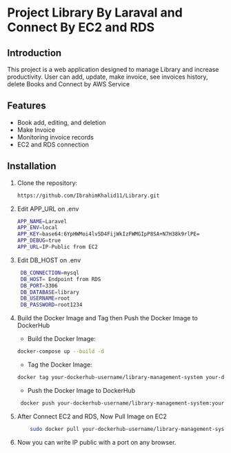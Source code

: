 # Project Library By Laraval and Connect By EC2 and RDS

## Introduction
This project is a web application designed to manage Library and increase productivity. User can add, update, make invoice, see invoices history, delete Books and Connect by AWS Service

## Features
- Book add, editing, and deletion
- Make Invoice
- Monitoring invoice records
- EC2 and RDS connection

## Installation
1. Clone the repository:
   ```bash
   https://github.com/IbrahimKhalid11/Library.git

2. Edit APP_URL on .env
    ```bash
    APP_NAME=Laravel
    APP_ENV=local
    APP_KEY=base64:6YpHWMoi4lv5D4FijWkIzFWMGIpP8SA+N7H38k9rlPE=
    APP_DEBUG=true
    APP_URL=IP-Public from EC2

3. Edit DB_HOST on .env
   ```bash
    DB_CONNECTION=mysql
    DB_HOST= Endpoint from RDS
    DB_PORT=3306
    DB_DATABASE=library
    DB_USERNAME=root
    DB_PASSWORD=root1234

4. Build the Docker Image and Tag then Push the Docker Image to DockerHub
   - Build the Docker Image:
   ```bash
   docker-compose up --build -d
   ```

    - Tag the Docker Image:
   ```bash
   docker tag your-dockerhub-username/library-management-system your-dockerhub-username/library-management-system:your-tag
   ```
   - Push the Docker Image to DockerHub
   ```bash
    docker push your-dockerhub-username/library-management-system:your-tag
   ```
   
5. After Connect EC2 and RDS, Now Pull Image on EC2
   ```bash
       sudo docker pull your-dockerhub-username/library-management-system:your-tag
   ```

6. Now you can write IP public with a port on any browser.

